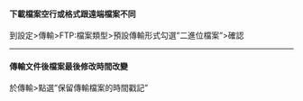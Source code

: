 #### 下載檔案空行或格式跟遠端檔案不同

到設定>傳輸>FTP:檔案類型>預設傳輸形式勾選”二進位檔案”>確認

---

#### 傳輸文件後檔案最後修改時間改變

於傳輸>點選”保留傳輸檔案的時間戳記”

